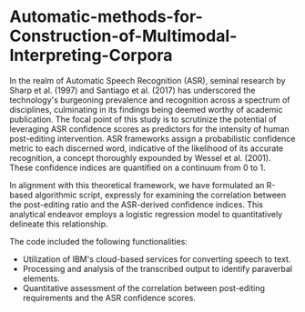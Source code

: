 # Automatic-methods-for-Construction-of-Multimodal-Interpreting-Corpora

In the realm of Automatic Speech Recognition (ASR), seminal research by Sharp et al. (1997) and Santiago et al. (2017) has underscored the technology's burgeoning prevalence and recognition across a spectrum of disciplines, culminating in its findings being deemed worthy of academic publication. The focal point of this study is to scrutinize the potential of leveraging ASR confidence scores as predictors for the intensity of human post-editing intervention. ASR frameworks assign a probabilistic confidence metric to each discerned word, indicative of the likelihood of its accurate recognition, a concept thoroughly expounded by Wessel et al. (2001). These confidence indices are quantified on a continuum from 0 to 1.

In alignment with this theoretical framework, we have formulated an R-based algorithmic script, expressly for examining the correlation between the post-editing ratio and the ASR-derived confidence indices. This analytical endeavor employs a logistic regression model to quantitatively delineate this relationship.

The code included the following functionalities:

- Utilization of IBM's cloud-based services for converting speech to text.
- Processing and analysis of the transcribed output to identify paraverbal elements.
- Quantitative assessment of the correlation between post-editing requirements and the ASR confidence scores.
